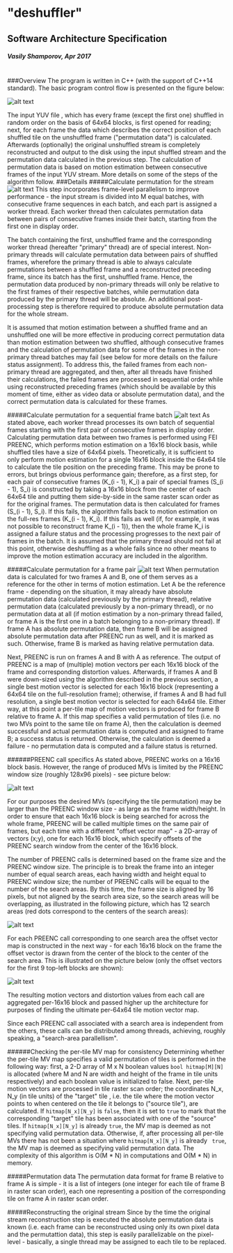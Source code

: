 # "deshuffler"
## Software Architecture Specification
##### Vasily Shamporov, Apr 2017
# #

###Overview
The program is written in C++ (with the support of C++14 standard). The basic program control flow is presented on the figure below:

![alt text](control_flow.png)

The input YUV file , which has every frame (except the first one) shuffled in random order on the basis of 64x64 blocks, is first opened for reading; next, for each frame the data which describes the correct position of each shuffled tile on the unshuffled frame ("permutation data") is calculated. Afterwards (optionally) the original unshuffled stream is completely reconstructed and output to the disk using the input shuffled stream and the permutation data calculated in the previous step. The calculation of permutation data is based on motion estimation between consecutive frames of the input YUV stream. More details on some of the steps of the algorithm follow.
###Details
#####Calculate permutation for the stream
![alt text](perm_gen.png)
This step incorporates frame-level parallelism to improve performance - the input stream is divided into M equal batches, with consecutive frame sequences in each batch, and each part is assigned a worker thread. Each worker thread then calculates permutation data between pairs of consecutive frames inside their batch, starting from the first one in display order.

The batch containing the first, unshuffled frame and the corresponding worker thread (hereafter "primary" thread) are of special interest. Non-primary threads will calculate permutation data between pairs of shuffled frames, wherefore the primary thread is able to always calculate permutations between a shuffled frame and a reconstructed preceding frame, since its batch has the first, unshuffled frame. Hence, the permutation data produced by non-primary threads will only be relative to the first frames  of their respective batches, while permutation data produced by the primary thread will be absolute. An additional post-processing step is therefore required to produce absolute permutation data for the whole stream.

It is assumed that motion estimation between a shuffled frame and an unshuffled one will be more effective in producing correct permutation data than motion estimation between two shuffled, although consecutive frames and the calculation of permutation data for some of the frames in the non-primary thread batches may fail (see below for more details on the failure status assignment). To address this, the failed frames from each non-primary thread are aggregated, and then, after all threads have finished their calculations, the failed frames are processed in sequential order while using reconstructed preceding frames (which should be available by this moment of time, either as video data or absolute permutation data), and the correct permutation data is calculated for these frames.

#####Calculate permutation for a sequential frame batch
![alt text](perm_batch.png)
As stated above, each worker thread processes its own batch of sequential frames starting with the first pair of consecutive frames in display order. Calculating permutation data between two frames is performed using FEI PREENC, which performs motion estimation on a 16x16 block basis, while shuffled tiles have a size of 64x64 pixels. Theoretically, it is sufficient to only perform motion estimation for a single 16x16 block inside the 64x64 tile to calculate the tile position on the preceding frame. This may be prone to errors, but brings obvious performance gain; therefore, as a first step, for each pair of consecutive frames (K_(i - 1), K_i) a pair of special frames (S_(i - 1), S_i) is constructed by taking a 16x16 block from the center of each 64x64 tile and putting them side-by-side in the same raster scan order as for the original frames. The permutation data is then calculated for frames (S_(i - 1), S_i). If this fails, the algorithm falls back to motion estimation on the full-res frames (K_(i - 1), K_i). If this fails as well (if, for example, it was not possible to reconstruct frame K_(i - 1)), then the whole frame K_i is assigned a failure status and the processing progresses to the next pair of frames in the batch. It is assumed that the primary thread should not fail at this point, otherwise deshuffling as a whole fails since no other means to improve the motion estimation accuracy are included in the algorithm.

#####Calculate permutation for a frame pair
![alt text](perm_pair.png)
When permutation data is calculated for two frames A and B, one of them serves as a reference for the other in terms of motion estimation. Let A be the reference frame - depending on the situation, it may already have absolute permutation data (calculated previously by the primary thread), relative permutation data (calculated previously by a non-primary thread), or no permutation data at all (if motion estimation by a non-primary thread failed, or frame A is the first one in a batch belonging to a non-primary thread). If frame A has absolute permutation data, then frame B will be assigned absolute permutation data after PREENC run as well, and it is marked as such. Otherwise, frame B is marked as having relative permutation data.

Next, PREENC is run on frames A and B with A as reference. The output of PREENC is a map of (multiple) motion vectors per each 16x16 block of the frame and corresponding distortion values. Afterwards, if frames A and B were down-sized using the algorithm described in the previous section, a single best motion vector is selected for each 16x16 block (representing a 64x64 tile on the full-resolution frame); otherwise, if frames A and B had full resolution, a single best motion vector is selected for each 64x64 tile. Either way, at this point a per-tile map of motion vectors is produced for frame B relative to frame A. If this map specifies a valid permutation of tiles (i.e. no two MVs point to the same tile on frame A), then the calculation is deemed successful and actual permutation data is computed and assigned to frame B; a success status is returned. Otherwise, the calculation is deemed a failure - no permutation data is computed and a failure status is returned.

######PREENC call specifics
As stated above, PREENC works on a 16x16 block basis. However, the range of produced MVs is limited by the PREENC window size (roughly 128x96 pixels) - see picture below:

![alt text](preenc_single.png)

 For our purposes the desired MVs (specifying the tile permutation) may be larger than the PREENC window size - as large as the frame width/height. In order to ensure that each 16x16 block is being searched for across the whole frame, PREENC will be called multiple times on the same pair of frames, but each time with a different "offset vector map" - a 2D-array of vectors (x;y), one for each 16x16 block, which specify offsets of the PREENC search window from the center of the 16x16 block.

 The number of PREENC calls is determined based on the frame size and the PREENC window size. The principle is to break the frame into an integer number of equal search areas, each having width and height equal to PREENC window size; the number of PREENC calls will be equal to the number of the search areas. By this time, the frame size is aligned by 16 pixels, but not aligned by the search area size, so the search areas will be overlapping, as illustrated in the following picture, which has 12 search areas (red dots correspond to the centers of the search areas):

 ![alt text](preenc.png)

For each PREENC call corresponding to one search area the offset vector map is constructed in the next way - for each 16x16 block on the frame the offset vector is drawn from the center of the block to the center of the search area. This is illustrated on the picture below (only the offset vectors for the first 9 top-left blocks are shown):

![alt text](preenc_map.png)

The resulting motion vectors and distortion values from each call are aggregated per-16x16 block and passed higher up the architecture for purposes of finding the ultimate per-64x64 tile motion vector map.

Since each PREENC call associated with a search area is independent from the others, these calls can be distributed among threads, achieving, roughly speaking, a "search-area parallellism".

######Checking the per-tile MV map for consistency
Determining whether the per-tile MV map specifies a valid permutation of tiles is performed in the following way: first, a 2-D array of M x N boolean values `bool hitmap[M][N]` is allocated (where M and N are width and height of the frame in tile units respectively) and each boolean value is initialized to false. Next, per-tile motion vectors are processed in tile raster scan order; the coordinates N_x, N_y (in tile units) of the "target" tile , i.e. the tile where the motion vector points to when centered on the tile it belongs to ("source tile"), are calculated. If `hitmap[N_x][N_y]` is `false`, then it is set to `true` to mark that the corresponding "target" tile has been associated with one of the "source" tiles. If `hitmap[N_x][N_y]` is already `true`, the MV map is deemed as not specifying valid permutation data. Otherwise, if, after processing all per-tile MVs there has not been a situation where `hitmap[N_x][N_y]` is already ` true`, the MV map is deemed as specifying valid permutation data. The complexity of this algorithm is O(M * N) in computations and O(M * N) in memory.

#####Permutation data
The permutation data format for frame B relative to frame A is simple - it is a list of integers (one integer for each tile of frame B in raster scan order), each one representing a position of the corresponding tile on frame A in raster scan order.

#####Reconstructing the original stream
Since by the time the original stream reconstruction step is executed the absolute permutation data is known (i.e. each frame can be reconstructed using only its own pixel data and the permutattion data), this step is easily parallelizable on the pixel-level - basically, a single thread may be assigned to each tile to be replaced.
